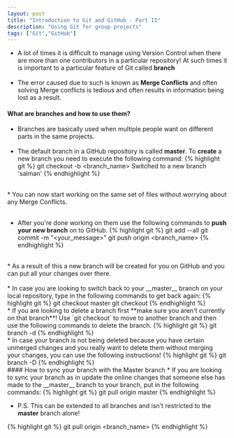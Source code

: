 ```yaml
---
layout: post
title: "Introduction to Git and GitHub - Part II"
description: "Using Git for group projects"
tags: ["Git","GitHub"]
---
```


* A lot of times it is difficult to manage using Version Control when there are more than one contributors in a particular repository! At such times it is important to a particular feature of Git called **branch** <br><br>
* The error caused due to such is known as **Merge Conflicts** and often solving Merge conflicts is tedious and often results in information being lost as a result.

#### What are branches and how to use them?

* Branches are basically used when multiple people want on different parts in the same projects.<br><br>
* The default branch in a GitHub repository is called __master__. To **create** a new branch you need to execute the following command:
{% highlight git %}
git checkout -b <branch_name>
Switched to a new branch 'salman'
{% endhighlight %}
<br>
* You can now start working on the same set of files without worrying about any Merge Conflicts.<br><br>

* After you're done working on them use the following commands to **push your new branch** on to GitHub.
{% highlight git %}
git add --all
git commit -m "<your_message>"
git push origin <branch_name>
{% endhighlight %}
<br>
* As a result of this a new branch will be created for you on GitHub and you can put all your changes over there.<br><br>
* In case you are looking to switch back to your __master__ branch on your local repository, type in the following commands to get back again:
{% highlight git %}
git checkout master
git checkout <branch_name>
{% endhighlight %}
<br>
* If you are looking to delete a branch first **make sure you aren't currently on that branch**! Use `git checkout` to move to another branch and then use the following commands to delete the branch.
{% highlight git %}
git branch -d <branch_name>
{% endhighlight %}
<br>
* In case your branch is not being deleted because you have certain unmerged changes and you really want to delete them without merging your changes, you can use the following instructions!
{% highlight git %}
git branch -D <branch_name>
{% endhighlight %}
<br>
#### How to sync your branch with the Master branch
* If you are looking to sync your branch as in update the online changes that someone else has made to the __master__ branch to your branch, put in the following commands:
{% highlight git %}
git pull origin master
{% endhighlight %}

* P.S. This can be extended to all branches and isn't restricted to the __master__ branch alone!<br>

{% highlight git %}
git pull origin <branch_name>
{% endhighlight %}
<br>
